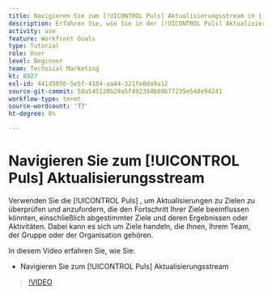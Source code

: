 ```yaml
---
title: Navigieren Sie zum [!UICONTROL Puls] Aktualisierungsstream in [!DNL Goals]
description: Erfahren Sie, wie Sie in der [!UICONTROL Puls] Aktualisierungsstream in [!DNL Goals].
activity: use
feature: Workfront Goals
type: Tutorial
role: User
level: Beginner
team: Technical Marketing
kt: 8927
exl-id: 441d5056-5e5f-4104-aa44-321fe0da9a12
source-git-commit: 58a545120b29a5f492344b89b77235e548e94241
workflow-type: tm+mt
source-wordcount: '77'
ht-degree: 0%

---
```


# Navigieren Sie zum [!UICONTROL Puls] Aktualisierungsstream

Verwenden Sie die [!UICONTROL Puls] , um Aktualisierungen zu Zielen zu überprüfen und anzufordern, die den Fortschritt Ihrer Ziele beeinflussen könnten, einschließlich abgestimmter Ziele und deren Ergebnissen oder Aktivitäten. Dabei kann es sich um Ziele handeln, die Ihnen, Ihrem Team, der Gruppe oder der Organisation gehören.

In diesem Video erfahren Sie, wie Sie:

* Navigieren Sie zum [!UICONTROL Puls] Aktualisierungsstream

>[!VIDEO](https://video.tv.adobe.com/v/335199/?quality=12)
